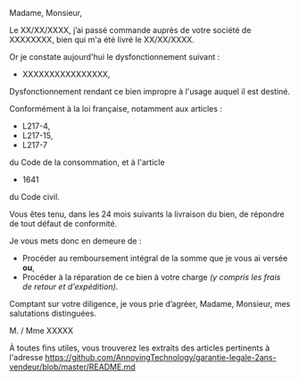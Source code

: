 Madame, Monsieur,


Le XX/XX/XXXX, j’ai passé commande auprès de votre société de XXXXXXXX, bien qui m'a été livré le XX/XX/XXXX.

Or je constate aujourd'hui le dysfonctionnement suivant : 
* XXXXXXXXXXXXXXXX, 

Dysfonctionnement rendant ce bien impropre à l'usage auquel il est destiné.

Conformément à la loi française, notamment aux articles : 
* L217-4, 
* L217-15, 
* L217-7

du Code de la consommation, et à l'article
* 1641

du Code civil. 

Vous êtes tenu, dans les 24 mois suivants la livraison du bien, de répondre de tout défaut de conformité. 


Je vous mets donc en demeure de :
- Procéder au remboursement intégral de la somme que je vous ai versée **ou**,
- Procéder à la réparation de ce bien à votre charge *(y compris les frais de retour et d'expédition)*.


Comptant sur votre diligence, je vous prie d’agréer, Madame, Monsieur, mes salutations distinguées.

M. / Mme XXXXX

À toutes fins utiles, vous trouverez les extraits des articles pertinents à l'adresse https://github.com/AnnoyingTechnology/garantie-legale-2ans-vendeur/blob/master/README.md 
